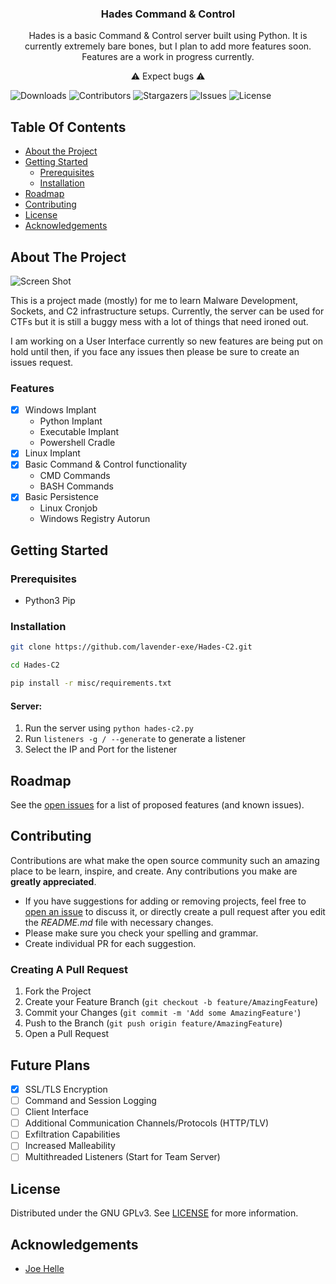   <h3 align="center">Hades Command & Control</h3>

  <p align="center">
    Hades is a basic Command & Control server built using Python. It is currently extremely bare bones, but I plan to add more features soon.
Features are a work in progress currently.</p>
  <p align="center">⚠ Expect bugs ⚠
    <br/>
</p>

![Downloads](https://img.shields.io/github/downloads/Lavender-exe/Hades-C2/total) ![Contributors](https://img.shields.io/github/contributors/Lavender-exe/Hades-C2?color=dark-green) ![Stargazers](https://img.shields.io/github/stars/Lavender-exe/Hades-C2?style=social) ![Issues](https://img.shields.io/github/issues/Lavender-exe/Hades-C2) ![License](https://img.shields.io/github/license/Lavender-exe/Hades-C2) 

## Table Of Contents

* [About the Project](#about-the-project)
* [Getting Started](#getting-started)
  * [Prerequisites](#prerequisites)
  * [Installation](#installation)
* [Roadmap](#roadmap)
* [Contributing](#contributing)
* [License](#license)
* [Acknowledgements](#acknowledgements)

## About The Project

![Screen Shot](https://media.discordapp.net/attachments/504609193060466694/1099041152306528266/image.png?width=748&height=621)

This is a project made (mostly) for me to learn Malware Development, Sockets, and C2 infrastructure setups. Currently, the server can be used for CTFs but it is still a buggy mess with a lot of things that need ironed out.

I am working on a User Interface currently so new features are being put on hold until then, if you face any issues then please be sure to create an issues request.

### Features
- [x] Windows Implant
  - Python Implant
  - Executable Implant
  - Powershell Cradle
- [x] Linux Implant
- [x] Basic Command & Control functionality
  - CMD Commands
  - BASH Commands
- [x] Basic Persistence
  - Linux Cronjob
  - Windows Registry Autorun

## Getting Started

### Prerequisites

- Python3 Pip

### Installation

```bash
git clone https://github.com/lavender-exe/Hades-C2.git

cd Hades-C2

pip install -r misc/requirements.txt
```

#### Server:
1. Run the server using `python hades-c2.py`
2. Run `listeners -g / --generate` to generate a listener
3. Select the IP and Port for the listener

## Roadmap

See the [open issues](https://github.com/Lavender-exe/Hades-C2/issues) for a list of proposed features (and known issues).

## Contributing

Contributions are what make the open source community such an amazing place to be learn, inspire, and create. Any contributions you make are **greatly appreciated**.
* If you have suggestions for adding or removing projects, feel free to [open an issue](https://github.com/Lavender-exe/Hades-C2/issues/new) to discuss it, or directly create a pull request after you edit the *README.md* file with necessary changes.
* Please make sure you check your spelling and grammar.
* Create individual PR for each suggestion.

### Creating A Pull Request

1. Fork the Project
2. Create your Feature Branch (`git checkout -b feature/AmazingFeature`)
3. Commit your Changes (`git commit -m 'Add some AmazingFeature'`)
4. Push to the Branch (`git push origin feature/AmazingFeature`)
5. Open a Pull Request

## Future Plans

- [x] SSL/TLS Encryption
- [ ] Command and Session Logging
- [ ] Client Interface 
- [ ] Additional Communication Channels/Protocols (HTTP/TLV)
- [ ] Exfiltration Capabilities
- [ ] Increased Malleability
- [ ] Multithreaded Listeners (Start for Team Server)

## License

Distributed under the GNU GPLv3. See [LICENSE](https://github.com/Lavender-exe/Hades-C2/blob/dev-broken/misc/LICENSE) for more information.

## Acknowledgements

* [Joe Helle](https://twitter.com/joehelle?ref_src=twsrc%5Egoogle%7Ctwcamp%5Eserp%7Ctwgr%5Eauthor)